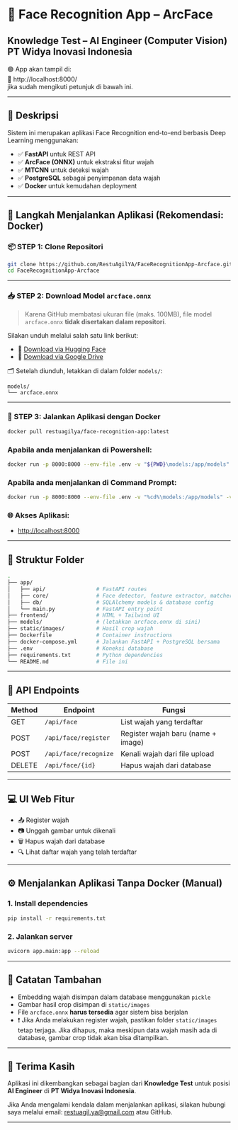 # 🧠 Face Recognition App – ArcFace
**Knowledge Test – AI Engineer (Computer Vision)**  
**PT Widya Inovasi Indonesia**
---

🟢 App akan tampil di:  
📍 http://localhost:8000/  
jika sudah mengikuti petunjuk di bawah ini.

---

## 📸 Deskripsi

Sistem ini merupakan aplikasi Face Recognition end-to-end berbasis Deep Learning menggunakan:
- ✅ **FastAPI** untuk REST API
- ✅ **ArcFace (ONNX)** untuk ekstraksi fitur wajah
- ✅ **MTCNN** untuk deteksi wajah
- ✅ **PostgreSQL** sebagai penyimpanan data wajah
- ✅ **Docker** untuk kemudahan deployment

---

## 🚀 Langkah Menjalankan Aplikasi (Rekomendasi: Docker)

### 📦 STEP 1: Clone Repositori

```bash
git clone https://github.com/RestuAgilYA/FaceRecognitionApp-Arcface.git
cd FaceRecognitionApp-Arcface
````

---

### 📥 STEP 2: Download Model `arcface.onnx`

> Karena GitHub membatasi ukuran file (maks. 100MB), file model `arcface.onnx` **tidak disertakan dalam repositori**.

Silakan unduh melalui salah satu link berikut:

* 📎 [Download via Hugging Face](https://huggingface.co/FoivosPar/Arc2Face/resolve/da2f1e9aa3954dad093213acfc9ae75a68da6ffd/arcface.onnx?download=true)
* 📎 [Download via Google Drive](https://drive.google.com/file/d/1oKa0_0Z4_YVfBSd1zIVpYT_JkZ7OrgLt/view?usp=sharing)

🗂 Setelah diunduh, letakkan di dalam folder `models/`:

```
models/
└── arcface.onnx
```

---

### 🐳 STEP 3: Jalankan Aplikasi dengan Docker

```bash
docker pull restuagilya/face-recognition-app:latest
```
### Apabila anda menjalankan di Powershell:
```bash
docker run -p 8000:8000 --env-file .env -v "${PWD}\models:/app/models" -v "${PWD}\static\images:/app/static/images" restuagilya/face-recognition-app:latest
```
### Apabila anda menjalankan di Command Prompt:
```bash
docker run -p 8000:8000 --env-file .env -v "%cd%\models:/app/models" -v "%cd%\static\images:/app/static/images" restuagilya/face-recognition-app:latest
```

### 🌐 Akses Aplikasi:

* [http://localhost:8000](http://localhost:8000)

---

## 📁 Struktur Folder

```bash
.
├── app/
│   ├── api/                # FastAPI routes
│   ├── core/               # Face detector, feature extractor, matcher
│   ├── db/                 # SQLAlchemy models & database config
│   └── main.py             # FastAPI entry point
├── frontend/               # HTML + Tailwind UI
├── models/                 # (letakkan arcface.onnx di sini)
├── static/images/          # Hasil crop wajah
├── Dockerfile              # Container instructions
├── docker-compose.yml      # Jalankan FastAPI + PostgreSQL bersama
├── .env                    # Koneksi database
├── requirements.txt        # Python dependencies
└── README.md               # File ini
```

---

## 🔧 API Endpoints

| Method | Endpoint              | Fungsi                             |
| ------ | --------------------- | ---------------------------------- |
| GET    | `/api/face`           | List wajah yang terdaftar          |
| POST   | `/api/face/register`  | Register wajah baru (name + image) |
| POST   | `/api/face/recognize` | Kenali wajah dari file upload      |
| DELETE | `/api/face/{id}`      | Hapus wajah dari database          |

---

## 💻 UI Web Fitur

* 📤 Register wajah
* 📷 Unggah gambar untuk dikenali
* 🗑️ Hapus wajah dari database
* 🔍 Lihat daftar wajah yang telah terdaftar

---

## ⚙️ Menjalankan Aplikasi Tanpa Docker (Manual)

### 1. Install dependencies

```bash
pip install -r requirements.txt
```

### 2. Jalankan server

```bash
uvicorn app.main:app --reload
```

---

## 📝 Catatan Tambahan

* Embedding wajah disimpan dalam database menggunakan `pickle`
* Gambar hasil crop disimpan di `static/images`
* File `arcface.onnx` **harus tersedia** agar sistem bisa berjalan
* ❗ Jika Anda melakukan register wajah, pastikan folder `static/images` tetap terjaga. Jika dihapus, maka meskipun data wajah masih ada di database, gambar crop tidak akan bisa ditampilkan.

---

## 🙌 Terima Kasih

Aplikasi ini dikembangkan sebagai bagian dari **Knowledge Test**
untuk posisi **AI Engineer** di **PT Widya Inovasi Indonesia**.

Jika Anda mengalami kendala dalam menjalankan aplikasi, silakan hubungi saya melalui email: restuagil.ya@gmail.com atau GitHub.

---
